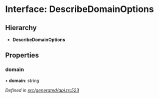 # Interface: DescribeDomainOptions

## Hierarchy

* **DescribeDomainOptions**

## Properties

###  domain

• **domain**: *string*

*Defined in [src/generated/api.ts:523](https://github.com/mailslurp/mailslurp-client-ts-js/blob/9736ebe/src/generated/api.ts#L523)*
